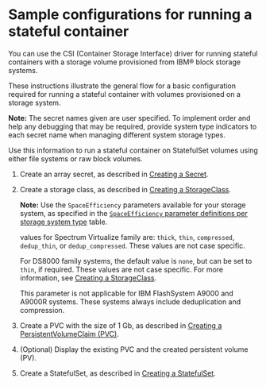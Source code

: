 # Sample configurations for running a stateful container

You can use the CSI (Container Storage Interface) driver for running stateful containers with a storage volume provisioned from IBM® block storage systems.

These instructions illustrate the general flow for a basic configuration required for running a stateful container with volumes provisioned on a storage system.

**Note:** The secret names given are user specified. To implement order and help any debugging that may be required, provide system type indicators to each secret name when managing different system storage types.

Use this information to run a stateful container on StatefulSet volumes using either file systems or raw block volumes.

1. Create an array secret, as described in [Creating a Secret](../configuration/creating_secret.md).

2. Create a storage class, as described in [Creating a StorageClass](../configuration/creating_volumestorageclass.md).

    **Note:** Use the `SpaceEfficiency` parameters available for your storage system, as specified in the [`SpaceEfficiency` parameter definitions per storage system type](../configuration/creating-a-storageclass#spaceefficiency-parameter-definitions-per-storage-system-type) table. 
    
    values for Spectrum Virtualize family are: `thick`, `thin`, `compressed`, `dedup_thin`, or `dedup_compressed`. These values are not case specific.
    
    For DS8000 family systems, the default value is `none`, but can be set to `thin`, if required. These values are not case specific. For more information, see [Creating a StorageClass](../configuration/creating_volumestorageclass.md).
    
    This parameter is not applicable for IBM FlashSystem A9000 and A9000R systems. These systems always include deduplication and compression.

3. Create a PVC with the size of 1 Gb, as described in [Creating a PersistentVolumeClaim (PVC)](../configuration/creating_pvc.md).

4. (Optional) Display the existing PVC and the created persistent volume (PV).

5. Create a StatefulSet, as described in [Creating a StatefulSet](../configuration/creating_statefulset.md).